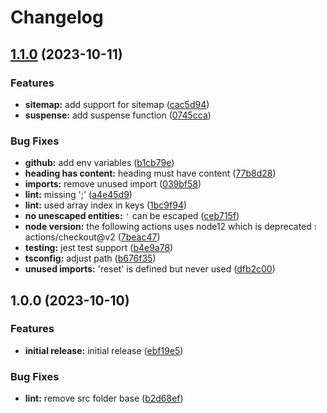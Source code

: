 # Changelog

## [1.1.0](https://github.com/skinner12/nextjs-pro-boilerplate/compare/v1.0.0...v1.1.0) (2023-10-11)


### Features

* **sitemap:** add support for sitemap ([cac5d94](https://github.com/skinner12/nextjs-pro-boilerplate/commit/cac5d9465f364e7a2e5abe769dc5981cfa09e530))
* **suspense:** add suspense function ([0745cca](https://github.com/skinner12/nextjs-pro-boilerplate/commit/0745cca37d8a46fe19d27b158053cd0b10c72aa7))


### Bug Fixes

* **github:** add env variables ([b1cb79e](https://github.com/skinner12/nextjs-pro-boilerplate/commit/b1cb79e26013fe63430e4e24298c029267ac652e))
* **heading has content:** heading must have content ([77b8d28](https://github.com/skinner12/nextjs-pro-boilerplate/commit/77b8d28d06e2d29820f2a21fb828344d562a007c))
* **imports:** remove unused import ([039bf58](https://github.com/skinner12/nextjs-pro-boilerplate/commit/039bf5824a1d44f86bda03c81c0ca4b1bb7b9907))
* **lint:** missing ';' ([a4e45d9](https://github.com/skinner12/nextjs-pro-boilerplate/commit/a4e45d9f7c14c39c81522ee36b4827949fc1889b))
* **lint:** used array index in keys ([1bc9f94](https://github.com/skinner12/nextjs-pro-boilerplate/commit/1bc9f944fb428e77ef27fc412ac7182de0673542))
* **no unescaped entities:** `'` can be escaped ([ceb715f](https://github.com/skinner12/nextjs-pro-boilerplate/commit/ceb715f94962e4b2cff87c325168c82715a25005))
* **node version:** the following actions uses node12 which is deprecated : actions/checkout@v2 ([7beac47](https://github.com/skinner12/nextjs-pro-boilerplate/commit/7beac47787c6e50c22cf60e3ed291643c99fa075))
* **testing:** jest test support ([b4e9a78](https://github.com/skinner12/nextjs-pro-boilerplate/commit/b4e9a78e85ad1f7826ba4545d0ddbae84be0194a))
* **tsconfig:** adjust path ([b676f35](https://github.com/skinner12/nextjs-pro-boilerplate/commit/b676f3586cee6f4fd78fcc1624b73ffab8bfcaf4))
* **unused imports:** 'reset' is defined but never used ([dfb2c00](https://github.com/skinner12/nextjs-pro-boilerplate/commit/dfb2c009fb5b8ea981b067733dd3e1894cf68868))

## 1.0.0 (2023-10-10)


### Features

* **initial release:** initial release ([ebf19e5](https://github.com/skinner12/nextjs-pro-boilerplate/commit/ebf19e567b9df321bae232bf53e1915544d15055))


### Bug Fixes

* **lint:** remove src folder base ([b2d68ef](https://github.com/skinner12/nextjs-pro-boilerplate/commit/b2d68efe8697904e26ae379f3dcd1e5903966d60))
